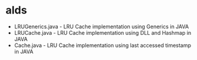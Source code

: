 # alds
 
 - LRUGenerics.java - LRU Cache implementation using Generics in JAVA
 - LRUCache.java - LRU Cache implementation using DLL and Hashmap in JAVA
 - Cache.java - LRU Cache implementation using last accessed timestamp in JAVA
